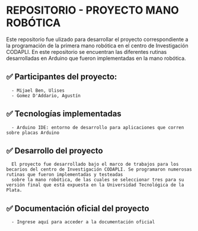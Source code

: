   # REPOSITORIO - PROYECTO MANO ROBÓTICA 

  Este repositorio fue ulizado para desarrollar el proyecto correspondiente a la programación de la primera mano robótica en el centro de Investigación CODAPLI.
  En este repositorio se encuentran las diferentes rutinas desarrolladas en Arduino que fueron implementadas en la mano robótica.

  ## ✅ Participantes del proyecto:
      - Mijael Ben, Ulises
      - Gomez D'Addario, Agustín

  ## ✅ Tecnologías implementadas
      - Arduino IDE: entorno de desarrollo para aplicaciones que corren sobre placas Arduino

  ## ✅ Desarrollo del proyecto
      El proyecto fue desarrollado bajo el marco de trabajos para los becarios del centro de Investigación CODAPLI. Se programaron numerosas rutinas que fueron implementadas y testeadas
      sobre la mano robótica, de las cuales se seleccionar tres para su versión final que está expuesta en la Universidad Tecnológica de la Plata.

  ## ✅ Documentación oficial del proyecto
      - Ingrese aquí para acceder a la documentación oficial

      


